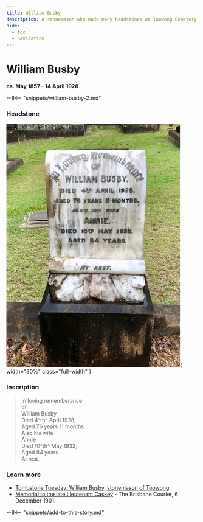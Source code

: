```yaml
---
title: William Busby
description: A stonemason who made many headstones at Toowong Cemetery including the Caskey Monument
hide:
  - toc
  - navigation 
---
```


# William Busby

**ca. May 1857 - 14 April 1928**

--8<-- "snippets/william-busby-2.md"

### Headstone

![William Busby headstone](../assets/william-busby-headstone.jpg){ width="30%" class="full-width" }

### Inscription

>In loving rememberance <br>
>of <br>
>William Busby <br>
>Died 4^th^ April 1928, <br>
>Aged 76 years 11 months. <br>
>Also his wife  <br>
>Annie <br>
>Died 10^th^ May 1932, <br>
>Aged 84 years. <br>
>At rest.


### Learn more 

- [Tombstone Tuesday: William Busby, stonemason of Toowong](http://www.dragongenealogy.com/blog/2011/11/tombstone-tuesday-william-busby-stonemason-of-toowong/)
- [Memorial to the late Lieutenant Caskey](https://trove.nla.gov.au/newspaper/article/19130745) - The Brisbane Courier, 6 December 1901. 

<!--
https://trove.nla.gov.au/newspaper/article/21240123?searchTerm=busby - M.U.I.O.O.F. Brother
https://trove.nla.gov.au/newspaper/article/3485355?searchTerm=busby%20sylvan - drainage
https://trove.nla.gov.au/newspaper/article/19244847 - Made the Marble Memorial to Mr. Percy Lionel Benjamin (3‑12‑7/8).
https://trove.nla.gov.au/newspaper/article/19278904 - Made the Spragg memorial 1904
-->

--8<-- "snippets/add-to-this-story.md"